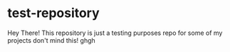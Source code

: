 # test-repository

Hey There! This repository is just a testing purposes repo for some of my projects don't mind this!
ghgh
